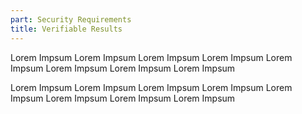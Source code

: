 ```yaml
---
part: Security Requirements
title: Verifiable Results
---
```


Lorem Impsum Lorem Impsum Lorem Impsum Lorem Impsum Lorem Impsum Lorem Impsum Lorem Impsum Lorem Impsum

Lorem Impsum Lorem Impsum Lorem Impsum Lorem Impsum Lorem Impsum Lorem Impsum Lorem Impsum Lorem Impsum
